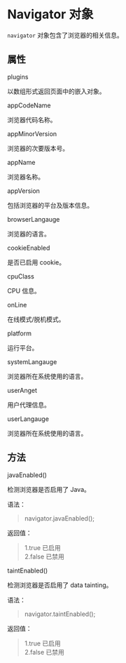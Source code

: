Navigator 对象
============

`navigator` 对象包含了浏览器的相关信息。

属性
---

plugins

以数组形式返回页面中的嵌入对象。

appCodeName

浏览器代码名称。

appMinorVersion

浏览器的次要版本号。

appName

浏览器名称。

appVersion

包括浏览器的平台及版本信息。

browserLangauge

浏览器的语言。

cookieEnabled

是否已启用 cookie。

cpuClass

CPU 信息。

onLine

在线模式/脱机模式。

platform

运行平台。

systemLangauge

浏览器所在系统使用的语言。

userAnget

用户代理信息。

userLangauge

浏览器所在系统使用的语言。

方法
---

javaEnabled()

检测浏览器是否启用了 Java。

语法：
>navigator.javaEnabled();

返回值：
>1.true 已启用  
>2.false 已禁用

taintEnabled()

检测浏览器是否启用了 data tainting。

语法：
>navigator.taintEnabled();

返回值：
>1.true 已启用  
>2.false 已禁用